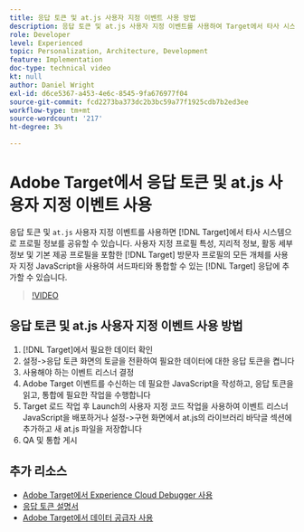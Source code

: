 ```yaml
---
title: 응답 토큰 및 at.js 사용자 지정 이벤트 사용 방법
description: 응답 토큰 및 at.js 사용자 지정 이벤트를 사용하여 Target에서 타사 시스템으로 프로필 정보를 공유하는 방법을 알아봅니다.
role: Developer
level: Experienced
topic: Personalization, Architecture, Development
feature: Implementation
doc-type: technical video
kt: null
author: Daniel Wright
exl-id: d6ce5367-a453-4e6c-8545-9fa676977f04
source-git-commit: fcd2273ba373dc2b3bc59a77f1925cdb7b2ed3ee
workflow-type: tm+mt
source-wordcount: '217'
ht-degree: 3%

---
```


# Adobe Target에서 응답 토큰 및 at.js 사용자 지정 이벤트 사용

응답 토큰 및 `at.js` 사용자 지정 이벤트를 사용하면 [!DNL Target]에서 타사 시스템으로 프로필 정보를 공유할 수 있습니다. 사용자 지정 프로필 특성, 지리적 정보, 활동 세부 정보 및 기본 제공 프로필을 포함한 [!DNL Target] 방문자 프로필의 모든 개체를 사용자 지정 JavaScript을 사용하여 서드파티와 통합할 수 있는 [!DNL Target] 응답에 추가할 수 있습니다.

>[!VIDEO](https://video.tv.adobe.com/v/23253/?quality=12)

## 응답 토큰 및 at.js 사용자 지정 이벤트 사용 방법

1. [!DNL Target]에서 필요한 데이터 확인
1. 설정->응답 토큰 화면의 토글을 전환하여 필요한 데이터에 대한 응답 토큰을 켭니다
1. 사용해야 하는 이벤트 리스너 결정
1. Adobe Target 이벤트를 수신하는 데 필요한 JavaScript을 작성하고, 응답 토큰을 읽고, 통합에 필요한 작업을 수행합니다
1. Target 로드 작업 후 Launch의 사용자 지정 코드 작업을 사용하여 이벤트 리스너 JavaScript을 배포하거나 설정->구현 화면에서 at.js의 라이브러리 바닥글 섹션에 추가하고 새 at.js 파일을 저장합니다
1. QA 및 통합 게시

## 추가 리소스

* [Adobe Target에서 Experience Cloud Debugger 사용](../troubleshooting/troubleshoot-with-the-experience-cloud-debugger.md)
* [응답 토큰 설명서](https://experienceleague.adobe.com/docs/target/using/administer/response-tokens.html?lang=ko)
* [Adobe Target에서 데이터 공급자 사용](use-data-providers-to-integrate-third-party-data.md)
